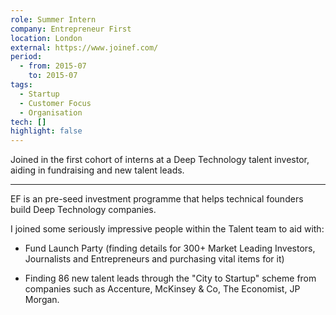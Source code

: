 ```yaml
---
role: Summer Intern
company: Entrepreneur First
location: London
external: https://www.joinef.com/
period:
  - from: 2015-07
    to: 2015-07
tags:
  - Startup
  - Customer Focus
  - Organisation
tech: []
highlight: false
---
```


Joined in the first cohort of interns at a Deep Technology talent investor, aiding in fundraising and new talent leads.

---

EF is an pre-seed investment programme that helps technical founders build Deep Technology companies.

I joined some seriously impressive people within the Talent team to aid with:

- Fund Launch Party (finding details for 300+ Market Leading Investors, Journalists and Entrepreneurs and purchasing vital items for it)

- Finding 86 new talent leads through the "City to Startup" scheme from companies such as Accenture, McKinsey & Co, The Economist, JP Morgan.
